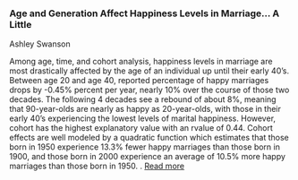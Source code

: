 ### Age and Generation Affect Happiness Levels in Marriage… A Little 

Ashley Swanson

Among age, time, and cohort analysis, happiness levels in marriage are most drastically affected by the age of an individual up until their early 40’s. Between age 20 and age 40, reported percentage of happy marriages drops by -0.45% percent per year, nearly 10% over the course of those two decades. The following 4 decades see a rebound of about 8%, meaning that 90-year-olds are nearly as happy as 20-year-olds, with those in their early 40’s experiencing the lowest levels of marital happiness. However, cohort has the highest explanatory value with an rvalue of 0.44. Cohort effects are well modeled by a quadratic function which estimates that those born in 1950 experience 13.3% fewer happy marriages than those born in 1900, and those born in 2000 experience an average of 10.5% more happy marriages than those born in 1950. .  [Read more](https://github.com/ASHSWAN1999/ThinkStats2/blob/master/project1/report1.md)
